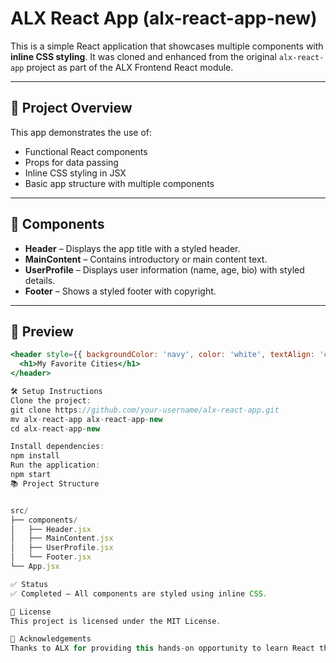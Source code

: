 # ALX React App (alx-react-app-new)

This is a simple React application that showcases multiple components with **inline CSS styling**. It was cloned and enhanced from the original `alx-react-app` project as part of the ALX Frontend React module.

---

## 🚀 Project Overview

This app demonstrates the use of:

- Functional React components
- Props for data passing
- Inline CSS styling in JSX
- Basic app structure with multiple components

---

## 📁 Components

- **Header** – Displays the app title with a styled header.
- **MainContent** – Contains introductory or main content text.
- **UserProfile** – Displays user information (name, age, bio) with styled details.
- **Footer** – Shows a styled footer with copyright.

---

## 📸 Preview

```jsx
<header style={{ backgroundColor: 'navy', color: 'white', textAlign: 'center' }}>
  <h1>My Favorite Cities</h1>
</header>

🛠️ Setup Instructions
Clone the project:
git clone https://github.com/your-username/alx-react-app.git
mv alx-react-app alx-react-app-new
cd alx-react-app-new

Install dependencies:
npm install
Run the application:
npm start
📚 Project Structure


src/
├── components/
│   ├── Header.jsx
│   ├── MainContent.jsx
│   ├── UserProfile.jsx
│   └── Footer.jsx
└── App.jsx

✅ Status
✅ Completed – All components are styled using inline CSS.

📄 License
This project is licensed under the MIT License.

🙌 Acknowledgements
Thanks to ALX for providing this hands-on opportunity to learn React through real-world projects.